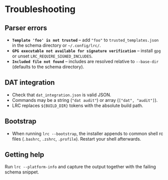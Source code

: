 # Troubleshooting

## Parser errors
- **`Template 'foo' is not trusted`** – add `"foo"` to `trusted_templates.json` in the schema directory or `~/.config/lrc/`.
- **`GPG executable not available for signature verification`** – install `gpg` or unset `LRC_REQUIRE_SIGNED_INCLUDES`.
- **`Included file not found`** – includes are resolved relative to `--base-dir` (defaults to the schema directory).

## DAT integration
- Check that `dat_integration.json` is valid JSON.
- Commands may be a string (`"dat audit"`) or array (`["dat", "audit"]`).
- LRC replaces `${BUILD_DIR}` tokens with the absolute build path.

## Bootstrap
- When running `lrc --bootstrap`, the installer appends to common shell rc files (`.bashrc`, `.zshrc`, `.profile`). Restart your shell afterwards.

## Getting help
Run `lrc --platform-info` and capture the output together with the failing schema snippet.
